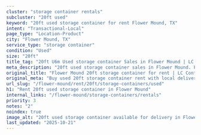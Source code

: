 ```yaml
---
cluster: "storage container rentals"
subcluster: "20ft used"
keyword: "20ft used storage container for rent Flower Mound, TX"
intent: "Transactional-Local"
page_type: "Location-Product"
city: "Flower Mound, TX"
service_type: "storage container"
condition: "Used"
size: "20ft"
title_tag: "20ft U6m Used storage container Sales in Flower Mound | LC Container"
meta_description: "20ft used storage container sales in Flower Mound. Fast delivery, competitive pricing. Serving storage containers area. Quote ID: PLE. Call (214) 524-4168 for your free quote today."
original_title: "Flower Mound 20ft storage container for rent | LC Container"
original_meta: "Buy used 20ft storage container rent with local delivery in Flower Mound, TX. LC Container — local Since 2003. Request a fast quote today."
url_slug: "/flower-mound/rent/20ft/storage-containers/used"
h1: "Rent 20ft used storage container in Flower Mound"
internal_links: "/flower-mound/storage-containers/rentals"
priority: 3
notes: "2"
noindex: true
image_alt: "20ft used storage container available for delivery in Flower Mound"
last_updated: "2025-10-21"
---
```


<!-- TODO: Add unique city/inventory copy, images, and internal links here. -->
